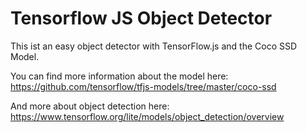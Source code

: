 # Tensorflow JS Object Detector

This ist an easy object detector with TensorFlow.js and the Coco SSD Model.

You can find more information about the model here: https://github.com/tensorflow/tfjs-models/tree/master/coco-ssd

And more about object detection here: https://www.tensorflow.org/lite/models/object_detection/overview

